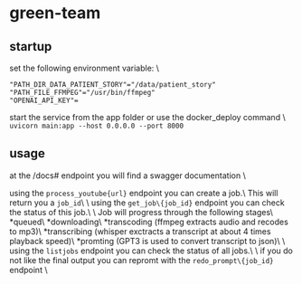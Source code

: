 # green-team

## startup

set the following environment variable: \\
```
"PATH_DIR_DATA_PATIENT_STORY"="/data/patient_story"
"PATH_FILE_FFMPEG"="/usr/bin/ffmpeg"
"OPENAI_API_KEY"=
```
start the service from the app folder or use the docker_deploy command \\
```uvicorn main:app --host 0.0.0.0 --port 8000```

## usage
at the /docs# endpoint you will find a swagger documentation \\

using the ```process_youtube{url}``` endpoint you can create a job.\\
This will return you a ```job_id```\\
\\
using the ```get_job\{job_id}``` endpoint you can check the status of this job.\\
\\
Job will progress through the following stages\\
*queued\\
*downloading\\
*transcoding (ffmpeg extracts audio and recodes to mp3)\\
*transcribing (whisper exctracts a transcript at about 4 times playback speed)\\
*promting (GPT3 is used to convert transcript to json)\\
\\
using the ```listjobs``` endpoint you can check the status of all jobs.\\
\\
if you do not like the final output you can repromt with the ```redo_prompt\{job_id}``` endpoint \\